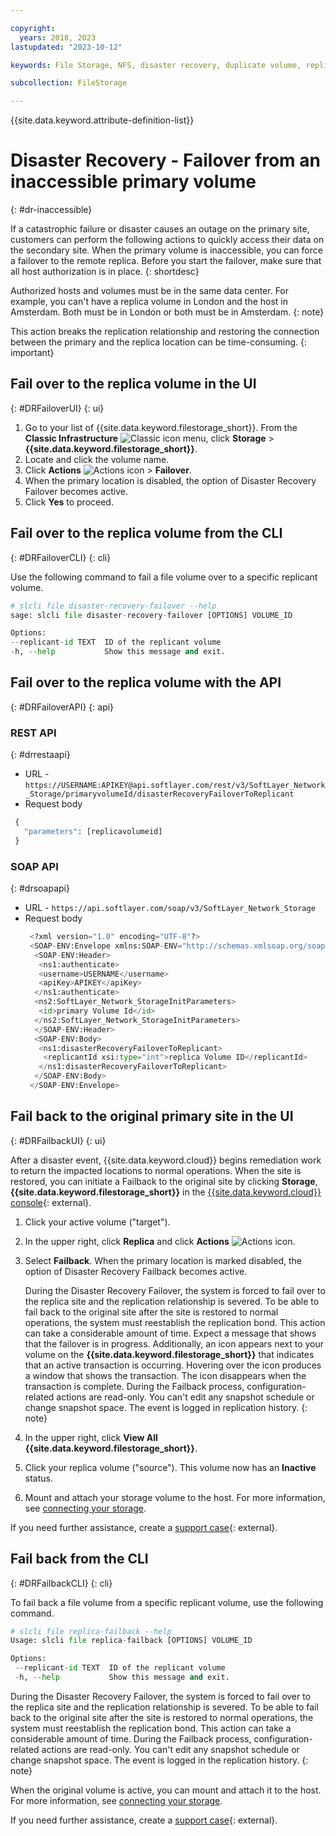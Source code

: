 ```yaml
---

copyright:
  years: 2018, 2023
lastupdated: "2023-10-12"

keywords: File Storage, NFS, disaster recovery, duplicate volume, replica volume, failover, failback,

subcollection: FileStorage

---
```

{{site.data.keyword.attribute-definition-list}}

# Disaster Recovery - Failover from an inaccessible primary volume
{: #dr-inaccessible}

If a catastrophic failure or disaster causes an outage on the primary site, customers can perform the following actions to quickly access their data on the secondary site. When the primary volume is inaccessible, you can force a failover to the remote replica. Before you start the failover, make sure that all host authorization is in place.
{: shortdesc}

Authorized hosts and volumes must be in the same data center. For example, you can't have a replica volume in London and the host in Amsterdam. Both must be in London or both must be in Amsterdam.
{: note}

This action breaks the replication relationship and restoring the connection between the primary and the replica location can be time-consuming.
{: important}

## Fail over to the replica volume in the UI
{: #DRFailoverUI}
{: ui}

1. Go to your list of {{site.data.keyword.filestorage_short}}. From the **Classic Infrastructure** ![Classic icon](../icons/classic.svg "Classic") menu, click **Storage** > **{{site.data.keyword.filestorage_short}}**.
2. Locate and click the volume name.
3. Click **Actions** ![Actions icon](../icons/action-menu-icon.svg "Actions") > **Failover**.
4. When the primary location is disabled, the option of Disaster Recovery Failover becomes active.
5. Click **Yes** to proceed.

## Fail over to the replica volume from the CLI
{: #DRFailoverCLI}
{: cli}

Use the following command to fail a file volume over to a specific replicant volume.
```python
# slcli file disaster-recovery-failover --help
sage: slcli file disaster-recovery-failover [OPTIONS] VOLUME_ID

Options:
--replicant-id TEXT  ID of the replicant volume
-h, --help           Show this message and exit.
```

## Fail over to the replica volume with the API
{: #DRFailoverAPI}
{: api}

### REST API
{: #drrestaapi}

* URL - `https://USERNAME:APIKEY@api.softlayer.com/rest/v3/SoftLayer_Network_Storage/primaryvolumeId/disasterRecoveryFailoverToReplicant`
* Request body
 ```python
  {
    "parameters": [replicavolumeid]
  }
 ```

### SOAP API
{: #drsoapapi}

* URL - `https://api.softlayer.com/soap/v3/SoftLayer_Network_Storage`
* Request body
  ```python
   <?xml version="1.0" encoding="UTF-8"?>
   <SOAP-ENV:Envelope xmlns:SOAP-ENV="http://schemas.xmlsoap.org/soap/envelope/" xmlns:ns1="http://api.service.softlayer.com/soap/v3.1/">
    <SOAP-ENV:Header>
     <ns1:authenticate>
     <username>USERNAME</username>
     <apiKey>APIKEY</apiKey>
    </ns1:authenticate>
    <ns2:SoftLayer_Network_StorageInitParameters>
     <id>primary Volume Id</id>
    </ns2:SoftLayer_Network_StorageInitParameters>
    </SOAP-ENV:Header>
    <SOAP-ENV:Body>
     <ns1:disasterRecoveryFailoverToReplicant>
      <replicantId xsi:type="int">replica Volume ID</replicantId>
     </ns1:disasterRecoveryFailoverToReplicant>
    </SOAP-ENV:Body>
   </SOAP-ENV:Envelope>
   ```

## Fail back to the original primary site in the UI
{: #DRFailbackUI}
{: ui}

After a disaster event, {{site.data.keyword.cloud}} begins remediation work to return the impacted locations to normal operations. When the site is restored, you can initiate a Failback to the original site by clicking **Storage**, **{{site.data.keyword.filestorage_short}}** in the [{{site.data.keyword.cloud}} console](/cloud-storage/file){: external}.

1. Click your active volume ("target").
2. In the upper right, click **Replica** and click **Actions** ![Actions icon](../icons/action-menu-icon.svg "Actions").
3. Select **Failback**. When the primary location is marked disabled, the option of Disaster Recovery Failback becomes active.

   During the Disaster Recovery Failover, the system is forced to fail over to the replica site and the replication relationship is severed. To be able to fail back to the original site after the site is restored to normal operations, the system must reestablish the replication bond. This action can take a considerable amount of time. Expect a message that shows that the failover is in progress. Additionally, an icon appears next to your volume on the **{{site.data.keyword.filestorage_short}}** that indicates that an active transaction is occurring. Hovering over the icon produces a window that shows the transaction. The icon disappears when the transaction is complete. During the Failback process, configuration-related actions are read-only. You can't edit any snapshot schedule or change snapshot space. The event is logged in replication history.
   {: note}

4. In the upper right, click **View All {{site.data.keyword.filestorage_short}}**.
5. Click your replica volume ("source"). This volume now has an **Inactive** status.
6. Mount and attach your storage volume to the host. For more information, see [connecting your storage](/docs/FileStorage?topic=FileStorage-getting-started#mountingstorage).

If you need further assistance, create a [support case](/unifiedsupport/supportcenter){: external}.

## Fail back from the CLI
{: #DRFailbackCLI}
{: cli}

To fail back a file volume from a specific replicant volume, use the following command.
```python
# slcli file replica-failback --help
Usage: slcli file replica-failback [OPTIONS] VOLUME_ID

Options:
 --replicant-id TEXT  ID of the replicant volume
 -h, --help           Show this message and exit.
```

During the Disaster Recovery Failover, the system is forced to fail over to the replica site and the replication relationship is severed. To be able to fail back to the original site after the site is restored to normal operations, the system must reestablish the replication bond. This action can take a considerable amount of time. During the Failback process, configuration-related actions are read-only. You can't edit any snapshot schedule or change snapshot space. The event is logged in the replication history.
{: note}

When the original volume is active, you can mount and attach it to the host. For more information, see [connecting your storage](/docs/FileStorage?topic=FileStorage-getting-started#mountingstorage).

If you need further assistance, create a [support case](/unifiedsupport/supportcenter){: external}.
